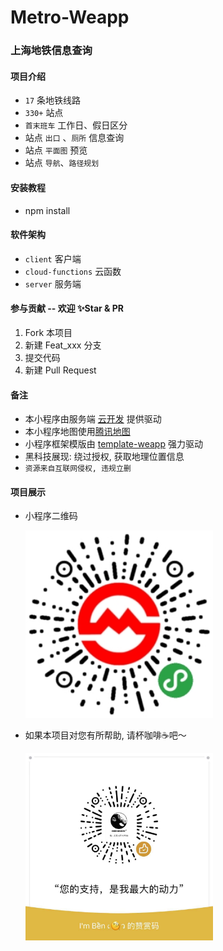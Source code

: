 # Metro-Weapp
### 上海地铁信息查询

#### 项目介绍
 * `17` 条地铁线路
 * `330+` 站点
 * `首末班车` 工作日、假日区分
 * 站点 `出口` 、`厕所` 信息查询
 * 站点 `平面图` 预览
 * 站点 `导航`、`路径规划`

#### 安装教程

 * npm install

#### 软件架构

 * `client` 客户端
 * `cloud-functions` 云函数
 * `server` 服务端

#### 参与贡献 -- 欢迎 ✨Star & PR

1. Fork 本项目
2. 新建 Feat_xxx 分支
3. 提交代码
4. 新建 Pull Request

#### 备注
 * 本小程序由服务端 [云开发](https://developers.weixin.qq.com/miniprogram/dev/wxcloud/basis/getting-started.html) 提供驱动
 * 本小程序地图使用[腾讯地图](https://lbs.qq.com/index.html)
 * 小程序框架模版由 [template-weapp](https://github.com/tech-demo/template-weapp) 强力驱动
 * 黑科技展现: 绕过授权, 获取地理位置信息
 * `资源来自互联网侵权, 违规立删`

#### 项目展示

 * 小程序二维码

    <img src="./screenshot/qr-code.jpg" width = "300" height = "300" />

 * 如果本项目对您有所帮助, 请杯咖啡☕️吧～

    <img src="./screenshot/WechatIMG.jpeg" width = "300" height = "300" />
